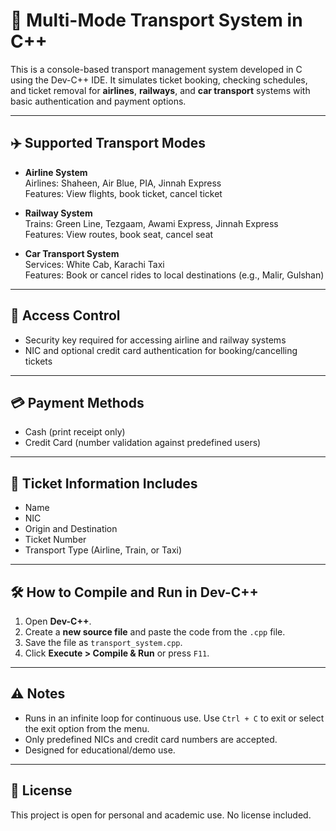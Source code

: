 # 🚆 Multi-Mode Transport System in C++

This is a console-based transport management system developed in C using the Dev-C++ IDE. It simulates ticket booking, checking schedules, and ticket removal for **airlines**, **railways**, and **car transport** systems with basic authentication and payment options.

---

## ✈️ Supported Transport Modes

- **Airline System**  
  Airlines: Shaheen, Air Blue, PIA, Jinnah Express  
  Features: View flights, book ticket, cancel ticket  

- **Railway System**  
  Trains: Green Line, Tezgaam, Awami Express, Jinnah Express  
  Features: View routes, book seat, cancel seat  

- **Car Transport System**  
  Services: White Cab, Karachi Taxi  
  Features: Book or cancel rides to local destinations (e.g., Malir, Gulshan)

---

## 🔐 Access Control

- Security key required for accessing airline and railway systems
- NIC and optional credit card authentication for booking/cancelling tickets

---

## 💳 Payment Methods

- Cash (print receipt only)
- Credit Card (number validation against predefined users)

---

## 🧾 Ticket Information Includes

- Name  
- NIC  
- Origin and Destination  
- Ticket Number  
- Transport Type (Airline, Train, or Taxi)

---

## 🛠 How to Compile and Run in Dev-C++

1. Open **Dev-C++**.
2. Create a **new source file** and paste the code from the `.cpp` file.
3. Save the file as `transport_system.cpp`.
4. Click **Execute > Compile & Run** or press `F11`.

---

## ⚠️ Notes

- Runs in an infinite loop for continuous use. Use `Ctrl + C` to exit or select the exit option from the menu.
- Only predefined NICs and credit card numbers are accepted.
- Designed for educational/demo use.

---

## 📄 License

This project is open for personal and academic use. No license included.
